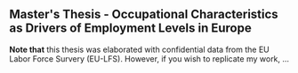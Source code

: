 ## Master's Thesis - Occupational Characteristics as Drivers of Employment Levels in Europe 

**Note that** this thesis was elaborated with confidential data from the EU Labor Force Survery (EU-LFS). However, if you wish to replicate my work, ...
